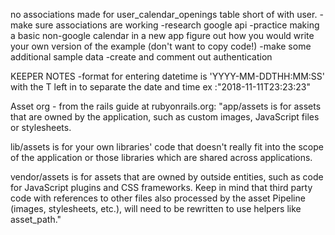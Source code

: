 no associations made for user_calendar_openings table short of with user. 
-make sure associations are working
-research google api 
-practice making a basic non-google calendar in a new app
figure out how you would write your own version of the example (don't want to copy code!)
-make some additional sample data 
-create and comment out authentication


KEEPER NOTES
-format for entering datetime is 'YYYY-MM-DDTHH:MM:SS' with the T left in to separate the date and time ex :"2018-11-11T23:23:23"

Asset org - from the rails guide at rubyonrails.org:
"app/assets is for assets that are owned by the application, such as custom images, JavaScript files or stylesheets.

lib/assets is for your own libraries' code that doesn't really fit into the scope of the application or those libraries which are shared across applications.

vendor/assets is for assets that are owned by outside entities, such as code for JavaScript plugins and CSS frameworks. Keep in mind that third party code with references to other files also processed by the asset Pipeline (images, stylesheets, etc.), will need to be rewritten to use helpers like asset_path."


